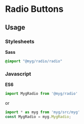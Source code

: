 # Radio Buttons

## Usage

### Stylesheets

**Sass**

```sass
@import "@myg/radio/radio"
```

### Javascript

**ES6**

```js
import MygRadio from '@myg/radio'
```

or

```js
import * as myg from 'myg/src/myg'
const MygRadio = myg.MygRadio;
```
